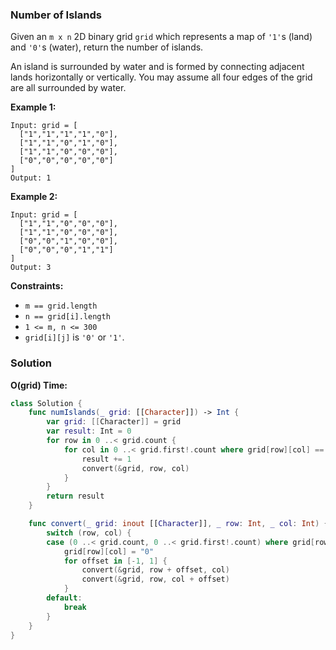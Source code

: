 
### Number of Islands

Given an `m x n` 2D binary grid `grid` which represents a map of `'1'`s (land) and `'0'`s (water), return the number of islands.

An island is surrounded by water and is formed by connecting adjacent lands horizontally or vertically. You may assume all four edges of the grid are all surrounded by water.

__Example 1:__
```
Input: grid = [
  ["1","1","1","1","0"],
  ["1","1","0","1","0"],
  ["1","1","0","0","0"],
  ["0","0","0","0","0"]
]
Output: 1
```
__Example 2:__
```
Input: grid = [
  ["1","1","0","0","0"],
  ["1","1","0","0","0"],
  ["0","0","1","0","0"],
  ["0","0","0","1","1"]
]
Output: 3
```

__Constraints:__
* `m == grid.length`
* `n == grid[i].length`
* `1 <= m, n <= 300`
* `grid[i][j]` is `'0'` or `'1'`.

### Solution
__O(grid) Time:__
```Swift
class Solution {
    func numIslands(_ grid: [[Character]]) -> Int {
        var grid: [[Character]] = grid
        var result: Int = 0
        for row in 0 ..< grid.count {
            for col in 0 ..< grid.first!.count where grid[row][col] == "1" {
                result += 1
                convert(&grid, row, col)
            }
        }
        return result
    }

    func convert(_ grid: inout [[Character]], _ row: Int, _ col: Int) {
        switch (row, col) {
        case (0 ..< grid.count, 0 ..< grid.first!.count) where grid[row][col] == "1":
            grid[row][col] = "0"
            for offset in [-1, 1] {
                convert(&grid, row + offset, col)
                convert(&grid, row, col + offset)
            }
        default:
            break
        }
    }
}
```